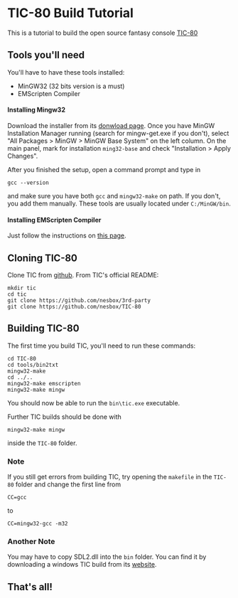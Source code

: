 # TIC-80 Build Tutorial

This is a tutorial to build the open source fantasy console [TIC-80](https://github.com/nesbox/TIC-80)

## Tools you'll need

You'll have to have these tools installed:
- MinGW32 (32 bits version is a must)
- EMScripten Compiler

#### Installing Mingw32

Download the installer from its [donwload page](https://sourceforge.net/projects/mingw/files/Installer/mingw-get-setup.exe/download).
Once you have MinGW Installation Manager running (search for mingw-get.exe if you don't), select "All Packages > MinGW > MinGW Base System" on the left column. On the main panel, mark for installation `ming32-base` and check "Installation > Apply Changes".

After you finished the setup, open a command prompt and type in
```
gcc --version
```
and make sure you have both `gcc` and `mingw32-make` on path. If you don't, you add them manually. These tools are usually located under `C:/MinGW/bin`.

#### Installing EMScripten Compiler

Just follow the instructions on [this page](https://kripken.github.io/emscripten-site/docs/getting_started/downloads.html).

## Cloning TIC-80

Clone TIC from [github](https://github.com/nesbox/TIC-80).
From TIC's official README:
```
mkdir tic
cd tic
git clone https://github.com/nesbox/3rd-party
git clone https://github.com/nesbox/TIC-80
```

## Building TIC-80

The first time you build TIC, you'll need to run these commands:
```
cd TIC-80
cd tools/bin2txt
mingw32-make
cd ../..
mingw32-make emscripten
mingw32-make mingw
```

You should now be able to run the `bin\tic.exe` executable.

Further TIC builds should be done with
```
mingw32-make mingw
```
inside the `TIC-80` folder.

### Note

If you still get errors from building TIC, try opening the `makefile` in the `TIC-80` folder and change the first line from
```
CC=gcc
```
to
```
CC=mingw32-gcc -m32
```


### Another Note

You may have to copy SDL2.dll into the `bin` folder. You can find it by downloading a windows TIC build from its [website](https://nesbox.itch.io/tic).

## That's all!
